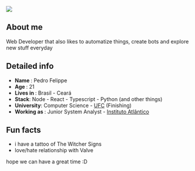 <div>
    <a target='_blank' href=https://www.linkedin.com/in/pedro-felippe/>
        <img src="https://img.shields.io/badge/LinkedIn-0077B5?style=for-the-badge&logo=linkedin&logoColor=white">
   </a>
  
</div>

##  About me

Web Developer that also likes to automatize things, create bots and explore new stuff everyday 
  
##  Detailed info
  - <strong> Name </strong>: Pedro Felippe 
  - <strong> Age </strong> : 21
  - <strong> Lives in </strong> : Brasil - Ceará
  - <strong> Stack</strong>: Node - React - Typescript - Python (and other things)
  - <strong> University</strong>: Computer Science - <a href="http://www.ufc.br/">UFC</a> (Finishing)
  - <strong> Working as  </strong>:  Junior System Analyst - <a href="https://www.atlantico.com.br/">Instituto Atlântico</a>


## Fun facts
 - i have a tattoo of The Witcher Signs
 - love/hate relationship with Valve


hope we can have a great time  :D
